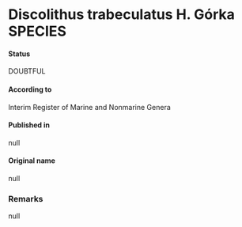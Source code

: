 Discolithus trabeculatus H. Górka SPECIES
=======

#### Status
DOUBTFUL

#### According to
Interim Register of Marine and Nonmarine Genera

#### Published in
null

#### Original name
null

### Remarks
null
